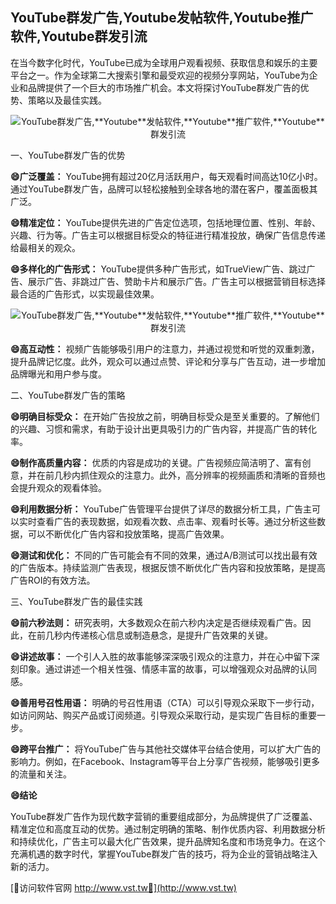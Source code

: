## **YouTube群发广告,**Youtube**发帖软件,**Youtube**推广软件,**Youtube**群发引流**

在当今数字化时代，YouTube已成为全球用户观看视频、获取信息和娱乐的主要平台之一。作为全球第二大搜索引擎和最受欢迎的视频分享网站，YouTube为企业和品牌提供了一个巨大的市场推广机会。本文将探讨YouTube群发广告的优势、策略以及最佳实践。

 <center><img src="https://vst.tw/MP4/tuiguang/png/6.png" alt="YouTube群发广告,**Youtube**发帖软件,**Youtube**推广软件,**Youtube**群发引流"></center>

一、YouTube群发广告的优势

**😄广泛覆盖：**
YouTube拥有超过20亿月活跃用户，每天观看时间高达10亿小时。通过YouTube群发广告，品牌可以轻松接触到全球各地的潜在客户，覆盖面极其广泛。

**😄精准定位：**
YouTube提供先进的广告定位选项，包括地理位置、性别、年龄、兴趣、行为等。广告主可以根据目标受众的特征进行精准投放，确保广告信息传递给最相关的观众。

**😄多样化的广告形式：**
YouTube提供多种广告形式，如TrueView广告、跳过广告、展示广告、非跳过广告、赞助卡片和展示广告。广告主可以根据营销目标选择最合适的广告形式，以实现最佳效果。

 <center><img src="https://vst.tw/MP4/tuiguang/png/1.png" alt="YouTube群发广告,**Youtube**发帖软件,**Youtube**推广软件,**Youtube**群发引流"></center>

**😄高互动性：**
视频广告能够吸引用户的注意力，并通过视觉和听觉的双重刺激，提升品牌记忆度。此外，观众可以通过点赞、评论和分享与广告互动，进一步增加品牌曝光和用户参与度。

二、YouTube群发广告的策略

**😄明确目标受众：**
在开始广告投放之前，明确目标受众是至关重要的。了解他们的兴趣、习惯和需求，有助于设计出更具吸引力的广告内容，并提高广告的转化率。

**😄制作高质量内容：**
优质的内容是成功的关键。广告视频应简洁明了、富有创意，并在前几秒内抓住观众的注意力。此外，高分辨率的视频画质和清晰的音频也会提升观众的观看体验。

**😄利用数据分析：**
YouTube广告管理平台提供了详尽的数据分析工具，广告主可以实时查看广告的表现数据，如观看次数、点击率、观看时长等。通过分析这些数据，可以不断优化广告内容和投放策略，提高广告效果。

**😄测试和优化：**
不同的广告可能会有不同的效果，通过A/B测试可以找出最有效的广告版本。持续监测广告表现，根据反馈不断优化广告内容和投放策略，是提高广告ROI的有效方法。

三、YouTube群发广告的最佳实践

**😄前六秒法则：**
研究表明，大多数观众在前六秒内决定是否继续观看广告。因此，在前几秒内传递核心信息或制造悬念，是提升广告效果的关键。

**😄讲述故事：**
一个引人入胜的故事能够深深吸引观众的注意力，并在心中留下深刻印象。通过讲述一个相关性强、情感丰富的故事，可以增强观众对品牌的认同感。

**😄善用号召性用语：**
明确的号召性用语（CTA）可以引导观众采取下一步行动，如访问网站、购买产品或订阅频道。引导观众采取行动，是实现广告目标的重要一步。

**😄跨平台推广：**
将YouTube广告与其他社交媒体平台结合使用，可以扩大广告的影响力。例如，在Facebook、Instagram等平台上分享广告视频，能够吸引更多的流量和关注。

**😄结论**

YouTube群发广告作为现代数字营销的重要组成部分，为品牌提供了广泛覆盖、精准定位和高度互动的优势。通过制定明确的策略、制作优质内容、利用数据分析和持续优化，广告主可以最大化广告效果，提升品牌知名度和市场竞争力。在这个充满机遇的数字时代，掌握YouTube群发广告的技巧，将为企业的营销战略注入新的活力。


[👻访问软件官网 http://www.vst.tw👻](http://www.vst.tw)
